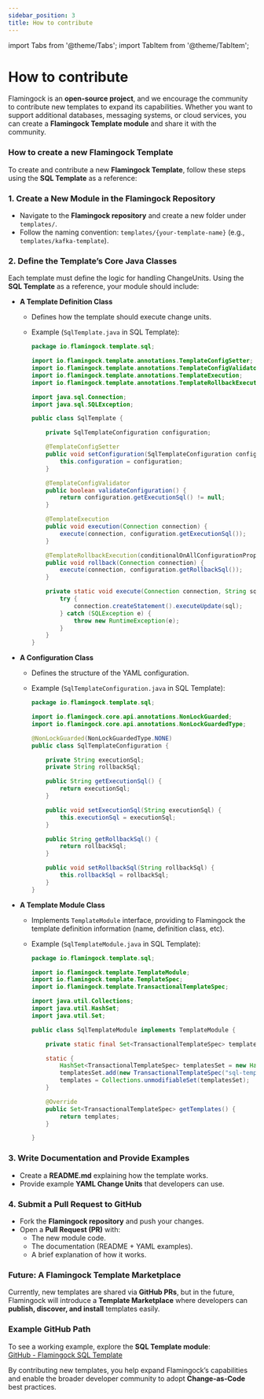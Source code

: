 ```yaml
---
sidebar_position: 3
title: How to contribute
---
```


import Tabs from '@theme/Tabs';
import TabItem from '@theme/TabItem';

# How to contribute

Flamingock is an **open-source project**, and we encourage the community to contribute new templates to expand its capabilities. Whether you want to support additional databases, messaging systems, or cloud services, you can create a **Flamingock Template module** and share it with the community.  

### How to create a new Flamingock Template

To create and contribute a new **Flamingock Template**, follow these steps using the **SQL Template** as a reference:  

### 1. Create a New Module in the Flamingock Repository
- Navigate to the **Flamingock repository** and create a new folder under `templates/`.  
- Follow the naming convention: `templates/{your-template-name}` (e.g., `templates/kafka-template`).  

### 2. Define the Template’s Core Java Classes
Each template must define the logic for handling ChangeUnits. Using the **SQL Template** as a reference, your module should include:  

- **A Template Definition Class**
  - Defines how the template should execute change units.  

  - Example (`SqlTemplate.java` in SQL Template):  
    ```java
    package io.flamingock.template.sql;

    import io.flamingock.template.annotations.TemplateConfigSetter;
    import io.flamingock.template.annotations.TemplateConfigValidator;
    import io.flamingock.template.annotations.TemplateExecution;
    import io.flamingock.template.annotations.TemplateRollbackExecution;

    import java.sql.Connection;
    import java.sql.SQLException;

    public class SqlTemplate {

        private SqlTemplateConfiguration configuration;

        @TemplateConfigSetter
        public void setConfiguration(SqlTemplateConfiguration configuration) {
            this.configuration = configuration;
        }

        @TemplateConfigValidator
        public boolean validateConfiguration() {
            return configuration.getExecutionSql() != null;
        }

        @TemplateExecution
        public void execution(Connection connection) {
            execute(connection, configuration.getExecutionSql());
        }

        @TemplateRollbackExecution(conditionalOnAllConfigurationPropertiesNotNull = {"rollbackSql"})
        public void rollback(Connection connection) {
            execute(connection, configuration.getRollbackSql());
        }

        private static void execute(Connection connection, String sql) {
            try {
                connection.createStatement().executeUpdate(sql);
            } catch (SQLException e) {
                throw new RuntimeException(e);
            }
        }
    }
    ```


- **A Configuration Class**  
  - Defines the structure of the YAML configuration.  

  - Example (`SqlTemplateConfiguration.java` in SQL Template):  
    ```java
    package io.flamingock.template.sql;

    import io.flamingock.core.api.annotations.NonLockGuarded;
    import io.flamingock.core.api.annotations.NonLockGuardedType;

    @NonLockGuarded(NonLockGuardedType.NONE)
    public class SqlTemplateConfiguration {

        private String executionSql;
        private String rollbackSql;

        public String getExecutionSql() {
            return executionSql;
        }

        public void setExecutionSql(String executionSql) {
            this.executionSql = executionSql;
        }

        public String getRollbackSql() {
            return rollbackSql;
        }

        public void setRollbackSql(String rollbackSql) {
            this.rollbackSql = rollbackSql;
        }
    }
    ```  

- **A Template Module Class**  
  - Implements `TemplateModule` interface, providing to Flamingock the template definition information (name, definition class, etc).

  - Example (`SqlTemplateModule.java` in SQL Template):  
    ```java
    package io.flamingock.template.sql;

    import io.flamingock.template.TemplateModule;
    import io.flamingock.template.TemplateSpec;
    import io.flamingock.template.TransactionalTemplateSpec;

    import java.util.Collections;
    import java.util.HashSet;
    import java.util.Set;

    public class SqlTemplateModule implements TemplateModule {

        private static final Set<TransactionalTemplateSpec> templates;

        static {
            HashSet<TransactionalTemplateSpec> templatesSet = new HashSet<>();
            templatesSet.add(new TransactionalTemplateSpec("sql-template", SqlTemplate.class));
            templates = Collections.unmodifiableSet(templatesSet);
        }

        @Override
        public Set<TransactionalTemplateSpec> getTemplates() {
            return templates;
        }

    }
    ```  

### 3. Write Documentation and Provide Examples
- Create a **README.md** explaining how the template works.  
- Provide example **YAML Change Units** that developers can use.  

### 4. Submit a Pull Request to GitHub
- Fork the **Flamingock repository** and push your changes.  
- Open a **Pull Request (PR)** with:  
  - The new module code.  
  - The documentation (README + YAML examples).  
  - A brief explanation of how it works.  

### Future: A Flamingock Template Marketplace
Currently, new templates are shared via **GitHub PRs**, but in the future, Flamingock will introduce a **Template Marketplace** where developers can **publish, discover, and install** templates easily.


### Example GitHub Path
To see a working example, explore the **SQL Template module**:  
[GitHub - Flamingock SQL Template](https://github.com/mongock/flamingock-project/tree/master/templates/sql-template/src/main/java/io/flamingock/template/sql)

By contributing new templates, you help expand Flamingock’s capabilities and enable the broader developer community to adopt **Change-as-Code** best practices.
